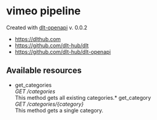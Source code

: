 # vimeo pipeline

Created with [dlt-openapi](https://github.com/dlt-hub/dlt-openapi) v. 0.0.2

* https://dlthub.com
* https://github.com/dlt-hub/dlt
* https://github.com/dlt-hub/dlt-openapi


## Available resources
* get_categories  
  _GET /categories_  
This method gets all existing categories.* get_category  
  _GET /categories/{category}_  
This method gets a single category.